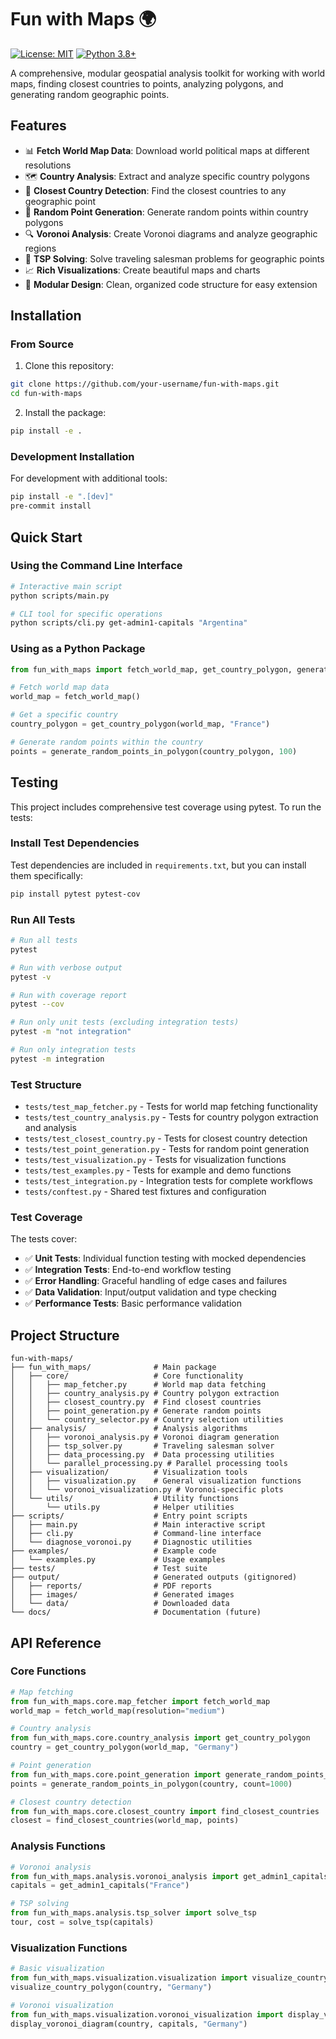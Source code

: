 # Fun with Maps 🌍

[![License: MIT](https://img.shields.io/badge/License-MIT-yellow.svg)](https://opensource.org/licenses/MIT)
[![Python 3.8+](https://img.shields.io/badge/python-3.8+-blue.svg)](https://www.python.org/downloads/)

A comprehensive, modular geospatial analysis toolkit for working with world maps, finding closest countries to points, analyzing polygons, and generating random geographic points.

## Features

- 📊 **Fetch World Map Data**: Download world political maps at different resolutions
- 🗺️ **Country Analysis**: Extract and analyze specific country polygons
- 📍 **Closest Country Detection**: Find the closest countries to any geographic point
- 🎯 **Random Point Generation**: Generate random points within country polygons
- 🔍 **Voronoi Analysis**: Create Voronoi diagrams and analyze geographic regions
- 🧭 **TSP Solving**: Solve traveling salesman problems for geographic points
- 📈 **Rich Visualizations**: Create beautiful maps and charts
- 🔧 **Modular Design**: Clean, organized code structure for easy extension

## Installation

### From Source

1. Clone this repository:
```bash
git clone https://github.com/your-username/fun-with-maps.git
cd fun-with-maps
```

2. Install the package:
```bash
pip install -e .
```

### Development Installation

For development with additional tools:
```bash
pip install -e ".[dev]"
pre-commit install
```

## Quick Start

### Using the Command Line Interface

```bash
# Interactive main script
python scripts/main.py

# CLI tool for specific operations
python scripts/cli.py get-admin1-capitals "Argentina"
```

### Using as a Python Package

```python
from fun_with_maps import fetch_world_map, get_country_polygon, generate_random_points_in_polygon

# Fetch world map data
world_map = fetch_world_map()

# Get a specific country
country_polygon = get_country_polygon(world_map, "France")

# Generate random points within the country
points = generate_random_points_in_polygon(country_polygon, 100)
```

## Testing

This project includes comprehensive test coverage using pytest. To run the tests:

### Install Test Dependencies

Test dependencies are included in `requirements.txt`, but you can install them specifically:

```bash
pip install pytest pytest-cov
```

### Run All Tests

```bash
# Run all tests
pytest

# Run with verbose output
pytest -v

# Run with coverage report
pytest --cov

# Run only unit tests (excluding integration tests)
pytest -m "not integration"

# Run only integration tests
pytest -m integration
```

### Test Structure

- `tests/test_map_fetcher.py` - Tests for world map fetching functionality
- `tests/test_country_analysis.py` - Tests for country polygon extraction and analysis
- `tests/test_closest_country.py` - Tests for closest country detection
- `tests/test_point_generation.py` - Tests for random point generation
- `tests/test_visualization.py` - Tests for visualization functions
- `tests/test_examples.py` - Tests for example and demo functions
- `tests/test_integration.py` - Integration tests for complete workflows
- `tests/conftest.py` - Shared test fixtures and configuration

### Test Coverage

The tests cover:
- ✅ **Unit Tests**: Individual function testing with mocked dependencies
- ✅ **Integration Tests**: End-to-end workflow testing
- ✅ **Error Handling**: Graceful handling of edge cases and failures
- ✅ **Data Validation**: Input/output validation and type checking
- ✅ **Performance Tests**: Basic performance validation

## Project Structure

```
fun-with-maps/
├── fun_with_maps/              # Main package
│   ├── core/                   # Core functionality
│   │   ├── map_fetcher.py      # World map data fetching
│   │   ├── country_analysis.py # Country polygon extraction
│   │   ├── closest_country.py  # Find closest countries
│   │   ├── point_generation.py # Generate random points
│   │   └── country_selector.py # Country selection utilities
│   ├── analysis/               # Analysis algorithms
│   │   ├── voronoi_analysis.py # Voronoi diagram generation
│   │   ├── tsp_solver.py       # Traveling salesman solver
│   │   ├── data_processing.py  # Data processing utilities
│   │   └── parallel_processing.py # Parallel processing tools
│   ├── visualization/          # Visualization tools
│   │   ├── visualization.py    # General visualization functions
│   │   └── voronoi_visualization.py # Voronoi-specific plots
│   └── utils/                  # Utility functions
│       └── utils.py            # Helper utilities
├── scripts/                    # Entry point scripts
│   ├── main.py                 # Main interactive script
│   ├── cli.py                  # Command-line interface
│   └── diagnose_voronoi.py     # Diagnostic utilities
├── examples/                   # Example code
│   └── examples.py             # Usage examples
├── tests/                      # Test suite
├── output/                     # Generated outputs (gitignored)
│   ├── reports/                # PDF reports
│   ├── images/                 # Generated images
│   └── data/                   # Downloaded data
└── docs/                       # Documentation (future)
```

## API Reference

### Core Functions

```python
# Map fetching
from fun_with_maps.core.map_fetcher import fetch_world_map
world_map = fetch_world_map(resolution="medium")

# Country analysis  
from fun_with_maps.core.country_analysis import get_country_polygon
country = get_country_polygon(world_map, "Germany")

# Point generation
from fun_with_maps.core.point_generation import generate_random_points_in_polygon
points = generate_random_points_in_polygon(country, count=1000)

# Closest country detection
from fun_with_maps.core.closest_country import find_closest_countries  
closest = find_closest_countries(world_map, points)
```

### Analysis Functions

```python
# Voronoi analysis
from fun_with_maps.analysis.voronoi_analysis import get_admin1_capitals
capitals = get_admin1_capitals("France")

# TSP solving
from fun_with_maps.analysis.tsp_solver import solve_tsp
tour, cost = solve_tsp(capitals)
```

### Visualization Functions

```python
# Basic visualization
from fun_with_maps.visualization.visualization import visualize_country_polygon
visualize_country_polygon(country, "Germany")

# Voronoi visualization
from fun_with_maps.visualization.voronoi_visualization import display_voronoi_diagram  
display_voronoi_diagram(country, capitals, "Germany")
```
